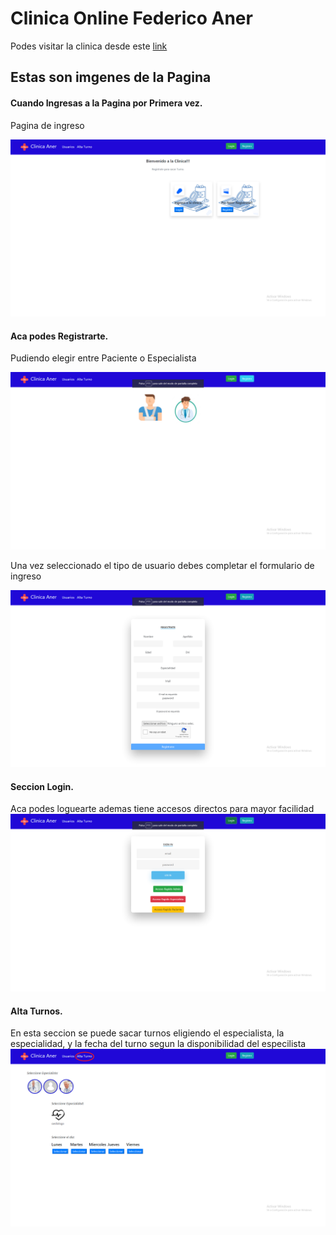 # Clinica Online Federico Aner

Podes visitar la clinica desde  este [link](https://clinica-aner.web.app/)

## Estas son imgenes de la Pagina

#### Cuando Ingresas a la Pagina por Primera vez.
Pagina de ingreso

![IngresoSeccion](./src/assets/fotos/paginaInicio.png?raw=true)


#### Aca podes Registrarte.
Pudiendo elegir entre Paciente o Especialista

![registro](./src/assets/fotos/registro.png?raw=true)

Una vez seleccionado el tipo de usuario debes completar el formulario de ingreso

![formIngreso](./src/assets/fotos/formIngreso.png?raw=true)


#### Seccion Login.
Aca podes loguearte ademas tiene accesos directos para mayor facilidad
![login](./src/assets/fotos/login.png?raw=true)

#### Alta Turnos.
En esta seccion se puede sacar turnos eligiendo el especialista, la especialidad, y la fecha del turno segun la disponibilidad del especilista
![turnos](./src/assets/fotos/turnos.png?raw=true)





